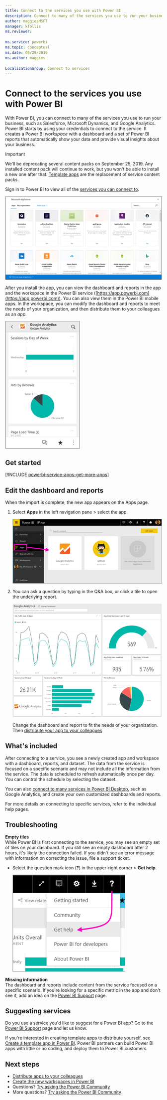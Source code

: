 ```yaml
---
title: Connect to the services you use with Power BI
description: Connect to many of the services you use to run your business, such as Salesforce, Microsoft Dynamics CRM, and Google Analytics.
author: maggiesMSFT
manager: kfollis
ms.reviewer: 

ms.service: powerbi
ms.topic: conceptual
ms.date: 08/29/2019
ms.author: maggies

LocalizationGroup: Connect to services
---
```

# Connect to the services you use with Power BI
With Power BI, you can connect to many of the services you use to run your business, such as Salesforce, Microsoft Dynamics, and Google Analytics. Power BI starts by using your credentials to connect to the service. It creates a Power BI *workspace* with a dashboard and a set of Power BI reports that automatically show your data and provide visual insights about your business.

>[!IMPORTANT]
>We'll be deprecating several content packs on September 25, 2019. Any installed content pack will continue to work, but you won't be able to install a new one after that. [Template apps](https://docs.microsoft.com/power-bi/service-template-apps-overview) are the replacement of service content packs.

Sign in to Power BI to view all of the [services you can connect to](https://app.powerbi.com/getdata/services). 

![AppSource apps](media/service-connect-to-services/overview.png)

After you install the app, you can view the dashboard and reports in the app and the workspace in the Power BI service ([https://app.powerbi.com](https://app.powerbi.com)). You can also view them in the Power BI mobile apps. In the workspace, you can modify the dashboard and reports to meet the needs of your organization, and then distribute them to your colleagues as an *app*. 

![Google analytics app in the Power BI mobile app](media/service-connect-to-services/power-bi-service-mobile-app-240.png)

## Get started
[!INCLUDE [powerbi-service-apps-get-more-apps](./includes/powerbi-service-apps-get-more-apps.md)]

## Edit the dashboard and reports
When the import is complete, the new app appears on the Apps page.

1. Select **Apps** in the left navigation pane > select the app.
   
     ![Apps page](media/service-connect-to-services/power-bi-service-apps-open-app.png)
2. You can ask a question by typing in the Q&A box, or click a tile to open the underlying report. 
   
    ![Google Analytics dashboard](media/service-connect-to-services/googleanalytics2.png)
   
    Change the dashboard and report to fit the needs of your organization. Then [distribute your app to your colleagues](service-create-distribute-apps.md)

## What's included
After connecting to a service, you see a newly created app and workspace with a dashboard, reports, and dataset. The data from the service is focused on a specific scenario and may not include all the information from the service. The data is scheduled to refresh automatically once per day. You can control the schedule by selecting the dataset.

You can also [connect to many services in Power BI Desktop](desktop-data-sources.md), such as Google Analytics, and create your own customized dashboards and reports.  

For more details on connecting to specific services, refer to the individual help pages.

## Troubleshooting
**Empty tiles**  
While Power BI is first connecting to the service, you may see an empty set of tiles on your dashboard. If you still see an empty dashboard after 2 hours, it's likely the connection failed. If you didn't see an error message with information on correcting the issue, file a support ticket.

* Select the question mark icon (**?**) in the upper-right corner >  **Get help**.
  
    ![Get help icon](media/service-connect-to-services/power-bi-service-get-help.png)

**Missing information**  
The dashboard and reports include content from the service focused on a specific scenario. If you're looking for a specific metric in the app and don't see it, add an idea on the [Power BI Support](https://support.powerbi.com/forums/265200-power-bi) page.

## Suggesting services
Do you use a service you'd like to suggest for a Power BI app? Go to the [Power BI Support](https://support.powerbi.com/forums/265200-power-bi) page and let us know.

If you're interested in creating template apps to distribute yourself, see [Create a template app in Power BI](service-template-apps-create.md). Power BI partners can build Power BI apps with little or no coding, and deploy them to Power BI customers. 

## Next steps
* [Distribute apps to your colleagues](service-create-distribute-apps.md)
* [Create the new workspaces in Power BI](service-create-the-new-workspaces.md)
* Questions? [Try asking the Power BI Community](https://community.powerbi.com/)
* More questions? [Try asking the Power BI Community](https://community.powerbi.com/)

